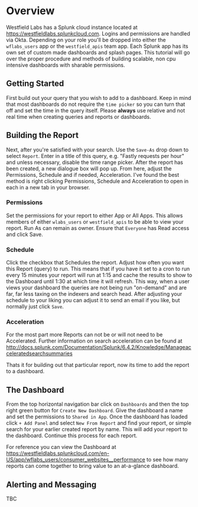# Overview
Westfield Labs has a Splunk cloud instance located at https://westfieldlabs.splunkcloud.com. Logins and permissions are handled via Okta. Depending on your role you'll be dropped into either the `wflabs_users` app or the `westfield_apis` team app. Each Splunk app has its own set of custom made dashboards and splash pages. This tutorial will go over the proper procedure and methods of building scalable, non cpu intensive dashboards with sharable permissions.

## Getting Started
First build out your query that you wish to add to a dashboard. Keep in mind that most dashboards do not require the `time picker` so you can turn that off and set the time in the query itself. Please **always** use relative and not real time when creating queries and reports or dashboards. 

## Building the Report
Next, after you're satisfied with your search. Use the `Save-As` drop down to select `Report`. Enter in a title of this query, e.g. "Fastly requests per hour" and unless necessary, disable the time range picker. After the report has been created, a new dialogue box will pop up. From here, adjust the Permissions, Schedule and if needed, Acceleration. I've found the best method is right clicking Permissions, Schedule and Acceleration to open in each in a new tab in your browser.

### Permissions 
Set the permissions for your report to either App or All Apps. This allows members of either `wlabs_users` or `westfield_apis` to be able to view your report. Run As can remain as owner. Ensure that `Everyone` has Read access and click Save.

### Schedule
Click the checkbox that Schedules the report. Adjust how often you want this Report (query) to run. This means that if you have it set to a cron to run every 15 minutes your report will run at 1:15 and cache the results to show to the Dashboard until 1:30 at which time it will refresh. This way, when a user views your dashboard the queries are not being run "on-demand" and are far, far less taxing on the indexers and search head. After adjusting your schedule to your liking you can adjust it to send an email if you like, but normally just click `Save`.

### Acceleration 
For the most part more Reports can not be or will not need to be Accelerated. Further information on search acceleration can be found at http://docs.splunk.com/Documentation/Splunk/6.4.2/Knowledge/Manageacceleratedsearchsummaries

Thats it for building out that particular report, now its time to add the report to a dashboard.

## The Dashboard
From the top horizontal navigation bar click on `Dashboards` and then the top right green button for `Create New Dashboard`. Give the dashboard a name and set the permissions to `Shared in App`. Once the dashboard has loaded click `+ Add Panel` and select `New From Report` and find your report, or simple search for your earlier created report by name. This will add your report to the dashboard. Continue this process for each report.

For reference you can view the Dashboard at https://westfieldlabs.splunkcloud.com/en-US/app/wflabs_users/consumer_websites__performance to see how many reports can come together to bring value to an at-a-glance dashboard. 

## Alerting and Messaging
TBC